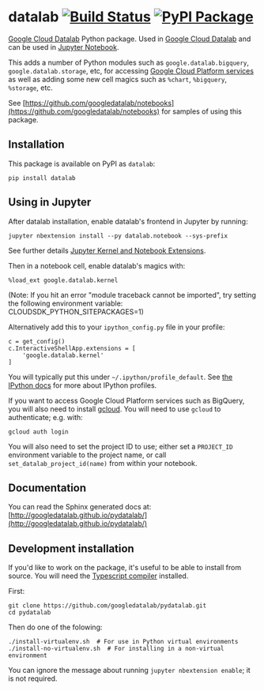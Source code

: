 # datalab [![Build Status](https://travis-ci.org/googledatalab/pydatalab.svg?branch=master)](https://travis-ci.org/googledatalab/pydatalab) [![PyPI Package](https://img.shields.io/pypi/v/datalab.svg)](https://pypi.python.org/pypi/datalab)

[Google Cloud Datalab](https://cloud.google.com/datalab/) Python package. Used in
[Google Cloud Datalab](https://github.com/GoogleCloudPlatform/datalab) and can
be used in [Jupyter Notebook](http://jupyter.org/).

This adds a number of Python modules such as `google.datalab.bigquery`,
`google.datalab.storage`, etc, for accessing
[Google Cloud Platform services](https://cloud.google.com/) as well as adding
some new cell magics such as `%chart`, `%bigquery`, `%storage`, etc.

See
[https://github.com/googledatalab/notebooks](https://github.com/googledatalab/notebooks)
for samples of using this package.

## Installation

This package is available on PyPI as `datalab`:

    pip install datalab

## Using in Jupyter

After datalab installation, enable datalab's frontend in Jupyter by running:

    jupyter nbextension install --py datalab.notebook --sys-prefix

See further details [Jupyter Kernel and Notebook Extensions](https://github.com/googledatalab/pydatalab/wiki/Jupyter-Kernel-and-Notebook-Extensions).

Then in a notebook cell, enable datalab's magics with:

    %load_ext google.datalab.kernel
    
(Note: If you hit an error "module traceback cannot be imported", try setting the following environment variable: CLOUDSDK_PYTHON_SITEPACKAGES=1)

Alternatively add this to your `ipython_config.py` file in your profile:

    c = get_config()
    c.InteractiveShellApp.extensions = [
        'google.datalab.kernel'
    ]

You will typically put this under `~/.ipython/profile_default`. See
[the IPython docs](http://ipython.readthedocs.io/en/stable/development/config.html)
for more about IPython profiles.

If you want to access Google Cloud Platform services such as BigQuery, you
will also need to install [gcloud](https://cloud.google.com/sdk/gcloud). You
will need to use `gcloud` to authenticate; e.g. with:

    gcloud auth login

You will also need to set the project ID to use; either set a `PROJECT_ID`
environment variable to the project name, or call
`set_datalab_project_id(name)` from within your notebook.

## Documentation

You can read the Sphinx generated docs at:
[http://googledatalab.github.io/pydatalab/](http://googledatalab.github.io/pydatalab/)

## Development installation

If you'd like to work on the package, it's useful to be able to install from
source. You will need the
[Typescript compiler](https://www.typescriptlang.org/) installed.

First:

    git clone https://github.com/googledatalab/pydatalab.git
    cd pydatalab

Then do one of the folowing:

    ./install-virtualenv.sh  # For use in Python virtual environments
    ./install-no-virtualenv.sh  # For installing in a non-virtual environment

You can ignore the message about running `jupyter nbextension enable`; it is
not required.

